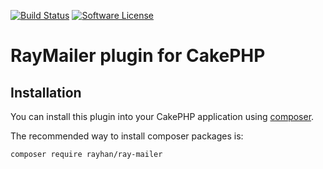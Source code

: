 [![Build Status](https://travis-ci.org/rayhan/RayMailer.svg?branch=master)](https://travis-ci.org/rayhan/RayMailer)
[![Software License](https://img.shields.io/badge/license-MIT-brightgreen.svg?style=flat-square)](LICENSE.txt)

# RayMailer plugin for CakePHP

## Installation

You can install this plugin into your CakePHP application using [composer](http://getcomposer.org).

The recommended way to install composer packages is:

```
composer require rayhan/ray-mailer
```

